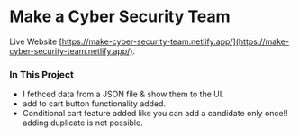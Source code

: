 # Make a Cyber Security Team

Live Website [https://make-cyber-security-team.netlify.app/](https://make-cyber-security-team.netlify.app/).

### In This Project

* I fethced data from a JSON file & show them to the UI.
* add to cart button functionality added.
* Conditional cart feature added like you can add a candidate only once!! adding duplicate is not possible.